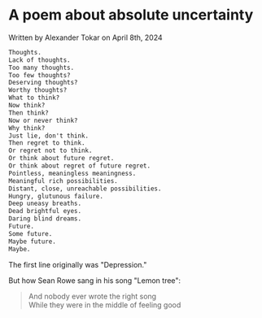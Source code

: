 # A poem about absolute uncertainty

Written by Alexander Tokar on April 8th, 2024

```txt
Thoughts.
Lack of thoughts.
Too many thoughts.
Too few thoughts?
Deserving thoughts?
Worthy thoughts?
What to think?
Now think?
Then think?
Now or never think?
Why think?
Just lie, don't think.
Then regret to think.
Or regret not to think.
Or think about future regret.
Or think about regret of future regret.
Pointless, meaningless meaningness.
Meaningful rich possibilities.
Distant, close, unreachable possibilities.
Hungry, glutunous failure.
Deep uneasy breaths.
Dead brightful eyes.
Daring blind dreams.
Future.
Some future.
Maybe future.
Maybe.
```

The first line originally was "Depression."

But how Sean Rowe sang in his song "Lemon tree":

> And nobody ever wrote the right song \
> While they were in the middle of feeling good
